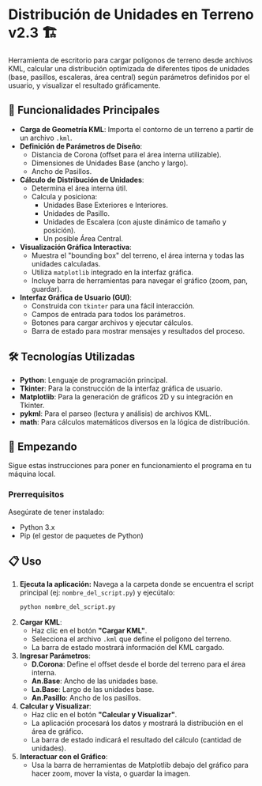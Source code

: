 # Distribución de Unidades en Terreno v2.3 🏗️

Herramienta de escritorio para cargar polígonos de terreno desde archivos KML, calcular una distribución optimizada de diferentes tipos de unidades (base, pasillos, escaleras, área central) según parámetros definidos por el usuario, y visualizar el resultado gráficamente.

## 🌟 Funcionalidades Principales

* **Carga de Geometría KML**: Importa el contorno de un terreno a partir de un archivo `.kml`.
* **Definición de Parámetros de Diseño**:
    * Distancia de Corona (offset para el área interna utilizable).
    * Dimensiones de Unidades Base (ancho y largo).
    * Ancho de Pasillos.
* **Cálculo de Distribución de Unidades**:
    * Determina el área interna útil.
    * Calcula y posiciona:
        * Unidades Base Exteriores e Interiores.
        * Unidades de Pasillo.
        * Unidades de Escalera (con ajuste dinámico de tamaño y posición).
        * Un posible Área Central.
* **Visualización Gráfica Interactiva**:
    * Muestra el "bounding box" del terreno, el área interna y todas las unidades calculadas.
    * Utiliza `matplotlib` integrado en la interfaz gráfica.
    * Incluye barra de herramientas para navegar el gráfico (zoom, pan, guardar).
* **Interfaz Gráfica de Usuario (GUI)**:
    * Construida con `tkinter` para una fácil interacción.
    * Campos de entrada para todos los parámetros.
    * Botones para cargar archivos y ejecutar cálculos.
    * Barra de estado para mostrar mensajes y resultados del proceso.

## 🛠️ Tecnologías Utilizadas

* **Python**: Lenguaje de programación principal.
* **Tkinter**: Para la construcción de la interfaz gráfica de usuario.
* **Matplotlib**: Para la generación de gráficos 2D y su integración en Tkinter.
* **pykml**: Para el parseo (lectura y análisis) de archivos KML.
* **math**: Para cálculos matemáticos diversos en la lógica de distribución.

## 🚀 Empezando

Sigue estas instrucciones para poner en funcionamiento el programa en tu máquina local.

### Prerrequisitos

Asegúrate de tener instalado:

* Python 3.x
* Pip (el gestor de paquetes de Python)

## 📋 Uso

1.  **Ejecuta la aplicación:**
    Navega a la carpeta donde se encuentra el script principal (ej: `nombre_del_script.py`) y ejecútalo:
    ```bash
    python nombre_del_script.py
    ```
2.  **Cargar KML**:
    * Haz clic en el botón **"Cargar KML"**.
    * Selecciona el archivo `.kml` que define el polígono del terreno.
    * La barra de estado mostrará información del KML cargado.
3.  **Ingresar Parámetros**:
    * **D.Corona**: Define el offset desde el borde del terreno para el área interna.
    * **An.Base**: Ancho de las unidades base.
    * **La.Base**: Largo de las unidades base.
    * **An.Pasillo**: Ancho de los pasillos.
4.  **Calcular y Visualizar**:
    * Haz clic en el botón **"Calcular y Visualizar"**.
    * La aplicación procesará los datos y mostrará la distribución en el área de gráfico.
    * La barra de estado indicará el resultado del cálculo (cantidad de unidades).
5.  **Interactuar con el Gráfico**:
    * Usa la barra de herramientas de Matplotlib debajo del gráfico para hacer zoom, mover la vista, o guardar la imagen.
